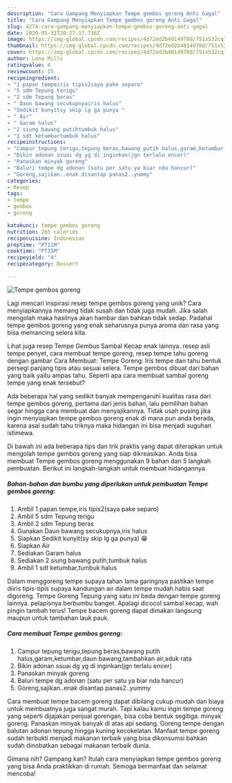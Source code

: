 ```yaml
---
description: "Cara Gampang Menyiapkan Tempe gembos goreng Anti Gagal"
title: "Cara Gampang Menyiapkan Tempe gembos goreng Anti Gagal"
slug: 4274-cara-gampang-menyiapkan-tempe-gembos-goreng-anti-gagal
date: 2020-05-31T20:27:17.738Z
image: https://img-global.cpcdn.com/recipes/4d72ed2b4014970d/751x532cq70/tempe-gembos-goreng-foto-resep-utama.jpg
thumbnail: https://img-global.cpcdn.com/recipes/4d72ed2b4014970d/751x532cq70/tempe-gembos-goreng-foto-resep-utama.jpg
cover: https://img-global.cpcdn.com/recipes/4d72ed2b4014970d/751x532cq70/tempe-gembos-goreng-foto-resep-utama.jpg
author: Lena Mills
ratingvalue: 4
reviewcount: 15
recipeingredient:
- "1 papan tempeiris tipis2saya pake separo"
- "5 sdm Tepung terigu"
- "2 sdm Tepung beras"
- " Daun bawang secukupnyairis halus"
- "Sedikit kunyitsy skip lg ga punya "
- " Air"
- " Garam halus"
- "2 siung bawang putihtumbuk halus"
- "1 sdt ketumbartumbuk halus"
recipeinstructions:
- "Campur tepung terigu,tepung beras,bawang putih halus,garam,ketumbar,daun bawang,tambahkan air,aduk rata"
- "Bikin adonan ssuai dg yg di inginkan(jgn terlalu encer)"
- "Panaskan minyak goreng"
- "Baluri tempe dg adonan (satu per satu ya biar nda hancur)"
- "Goreng,sajikan..enak disantap panas2..yummy"
categories:
- Resep
tags:
- tempe
- gembos
- goreng

katakunci: tempe gembos goreng 
nutrition: 265 calories
recipecuisine: Indonesian
preptime: "PT11M"
cooktime: "PT35M"
recipeyield: "4"
recipecategory: Dessert

---
```



![Tempe gembos goreng](https://img-global.cpcdn.com/recipes/4d72ed2b4014970d/751x532cq70/tempe-gembos-goreng-foto-resep-utama.jpg)

Lagi mencari inspirasi resep tempe gembos goreng yang unik? Cara menyiapkannya memang tidak susah dan tidak juga mudah. Jika salah mengolah maka hasilnya akan hambar dan bahkan tidak sedap. Padahal tempe gembos goreng yang enak seharusnya punya aroma dan rasa yang bisa memancing selera kita.

Lihat juga resep Tempe Gembus Sambal Kecap enak lainnya. resep asli tempe penyet, cara membuat tempe goreng, resep tempe tahu goreng dengan gambar Cara Membuat: Tempe Goreng: Iris tempe dan tahu bentuk persegi panjang tipis atau sesuai selera. Tempe gembos dibuat dari bahan yang baik yaitu ampas tahu. Seperti apa cara membuat sambal goreng tempe yang enak tersebut?

Ada beberapa hal yang sedikit banyak mempengaruhi kualitas rasa dari tempe gembos goreng, pertama dari jenis bahan, lalu pemilihan bahan segar hingga cara membuat dan menyajikannya. Tidak usah pusing jika ingin menyiapkan tempe gembos goreng enak di mana pun anda berada, karena asal sudah tahu triknya maka hidangan ini bisa menjadi suguhan istimewa.


Di bawah ini ada beberapa tips dan trik praktis yang dapat diterapkan untuk mengolah tempe gembos goreng yang siap dikreasikan. Anda bisa membuat Tempe gembos goreng menggunakan 9 bahan dan 5 langkah pembuatan. Berikut ini langkah-langkah untuk membuat hidangannya.

<!--inarticleads1-->

##### Bahan-bahan dan bumbu yang diperlukan untuk pembuatan Tempe gembos goreng:

1. Ambil 1 papan tempe,iris tipis2(saya pake separo)
1. Ambil 5 sdm Tepung terigu
1. Ambil 2 sdm Tepung beras
1. Gunakan  Daun bawang secukupnya,iris halus
1. Siapkan Sedikit kunyit(sy skip lg ga punya) 😁
1. Siapkan  Air
1. Sediakan  Garam halus
1. Sediakan 2 siung bawang putih,tumbuk halus
1. Ambil 1 sdt ketumbar,tumbuk halus


Dalam menggoreng tempe supaya tahan lama garingnya pastikan tempe diiris tipis-tipis supaya kandungan air dalam tempe mudah habis saat digoreng. Tempe Goreng Tepung yang satu ini beda dengan tempe goreng lainnya. pelapisnya berbumbu banget. Apalagi dicocol sambal kecap, wah pingin tambah terus! Tempe bacem goreng dapat dimakan langsung maupun untuk tambahan lauk pauk. 

<!--inarticleads2-->

##### Cara membuat Tempe gembos goreng:

1. Campur tepung terigu,tepung beras,bawang putih halus,garam,ketumbar,daun bawang,tambahkan air,aduk rata
1. Bikin adonan ssuai dg yg di inginkan(jgn terlalu encer)
1. Panaskan minyak goreng
1. Baluri tempe dg adonan (satu per satu ya biar nda hancur)
1. Goreng,sajikan..enak disantap panas2..yummy


Cara membuat tempe bacem goreng dapat dibilang cukup mudah dan biaya untuk membuatnya juga sangat murah. Tapi kalau kamu ingin tempe goreng yang seperti dijajakan penjual gorengan, bisa coba bentuk segitiga. minyak goreng. Panaskan minyak banyak di atas api sedang. Goreng tempe dengan balutan adonan tepung hingga kuning kecokelatan. Manfaat tempe goreng sudah terbukti menjadi makanan terbaik yang bisa dikonsumsi bahkan sudah dinobatkan sebagai makanan terbaik dunia. 

Gimana nih? Gampang kan? Itulah cara menyiapkan tempe gembos goreng yang bisa Anda praktikkan di rumah. Semoga bermanfaat dan selamat mencoba!
